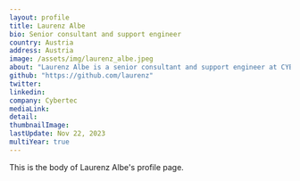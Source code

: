 ```yaml
---
layout: profile
title: Laurenz Albe
bio: Senior consultant and support engineer
country: Austria
address: Austria
image: /assets/img/laurenz_albe.jpeg
about: "Laurenz Albe is a senior consultant and support engineer at CYBERTEC. He has been working with and contributing to PostgreSQL since 2006, has written patches for core, and wrote oracle_fdw. He holds a Master's degree in Mathematics from the University of Vienna and a Master's in Computer Science from the Technical University of Vienna"
github: "https://github.com/laurenz"
twitter: 
linkedin: 
company: Cybertec
mediaLink:
detail: 
thumbnailImage:
lastUpdate: Nov 22, 2023 
multiYear: true
---
```


This is the body of Laurenz Albe's profile page.
